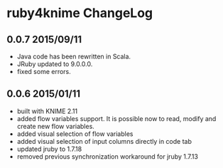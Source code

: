 ruby4knime ChangeLog
====================

0.0.7 2015/09/11
----------------
* Java code has been rewritten in Scala.
* JRuby updated to 9.0.0.0.
* fixed some errors.

0.0.6 2015/01/11
----------------
* built with KNIME 2.11
* added flow variables support. It is possible now to read, modify and create new flow variables.
* added visual selection of flow variables
* added visual selection of input columns directly in code tab
* updated jruby to 1.7.18
* removed previous synchronization workaround for jruby 1.7.13
